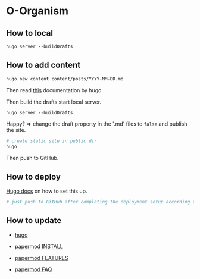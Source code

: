 # O-Organism

## How to local

```txt
hugo server --buildDrafts
```

## How to add content

```txt
hugo new content content/posts/YYYY-MM-DD.md
```

Then read [this](https://gohugo.io/getting-started/quick-start/) documentation by hugo.

Then build the drafts start local server.

```txt
hugo server --buildDrafts
```

Happy? => change the draft property in the '.md' files to `false` and publish the site.

```sh
# create static site in public dir
hugo
```

Then push to GitHub.

## How to deploy

[Hugo docs](https://gohugo.io/hosting-and-deployment/hosting-on-github/) on how to set this up.

```sh
# just push to GitHub after completing the deployment setup according to Hugo's docs ^^
```

## How to update

- [hugo](https://gohugo.io/getting-started/quick-start/)

- [papermod INSTALL](https://adityatelange.github.io/hugo-PaperMod/posts/papermod/papermod-installation/)

- [papermod FEATURES](https://adityatelange.github.io/hugo-PaperMod/posts/papermod/papermod-features/)

- [papermod FAQ](https://adityatelange.github.io/hugo-PaperMod/posts/papermod/papermod-faq/)
